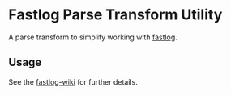 # Fastlog Parse Transform Utility

A parse transform to simplify working with [fastlog](http://github.com/hyperthunk/fastlog).

## Usage

See the [fastlog-wiki](http://github.com/hyperthunk/fastlog/wiki) for further details.
